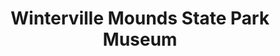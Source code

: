 ---
layout: repo
title: "Winterville Mounds State Park Museum"
id: 23846
permalink: repos/23846/
---